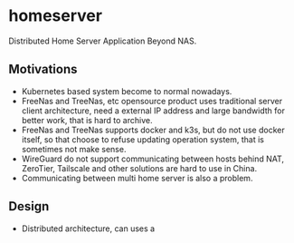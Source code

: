# homeserver
Distributed Home Server Application Beyond NAS.

## Motivations
* Kubernetes based system become to normal nowadays.
* FreeNas and TreeNas, etc opensource product uses traditional server client architecture, need a external IP address and large bandwidth for better work, that is hard to archive.
* FreeNas and TreeNas supports docker and k3s, but do not use docker itself, so that choose to refuse updating operation system, that is sometimes not make sense.
* WireGuard do not support communicating between hosts behind NAT, ZeroTier, Tailscale and other solutions are hard to use in China.
* Communicating between multi home server is also a problem.

## Design
* Distributed architecture, can uses a 
